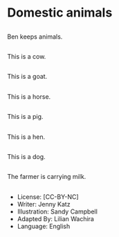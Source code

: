 # Domestic animals

##
Ben keeps animals.

##
This is a cow.

##
This is a goat.

##
This is a horse.

##
This is a pig.

##
This is a hen.

##
This is a dog.

##
The farmer is carrying
milk.

##
* License: [CC-BY-NC]
* Writer: Jenny Katz
* Illustration: Sandy Campbell
* Adapted By: Lilian Wachira
* Language: English
